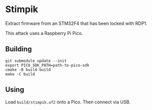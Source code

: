 # Stimpik

Extract firmware from an STM32F4 that has been locked with RDP1.

This attack uses a Raspberry Pi Pico.

## Building

```
git submodule update --init
export PICO_SDK_PATH=path-to-pico-sdk
cmake -B build build
make -C build
```

## Using

Load `build/stimpik.uf2` onto a Pico. Then connect via USB.
